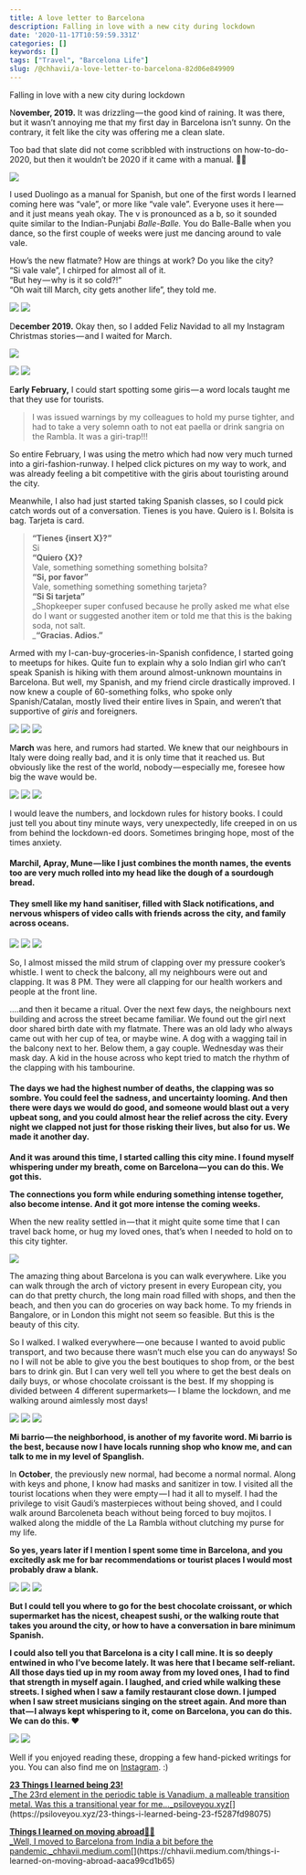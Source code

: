 ```yaml
---
title: A love letter to Barcelona
description: Falling in love with a new city during lockdown
date: '2020-11-17T10:59:59.331Z'
categories: []
keywords: []
tags: ["Travel", "Barcelona Life"]
slug: /@chhavii/a-love-letter-to-barcelona-82d06e849909
---
```


Falling in love with a new city during lockdown

N**ovember, 2019.** It was drizzling — the good kind of raining. It was there, but it wasn’t annoying me that my first day in Barcelona isn’t sunny. On the contrary, it felt like the city was offering me a clean slate.

Too bad that slate did not come scribbled with instructions on how-to-do-2020, but then it wouldn’t be 2020 if it came with a manual. 🤷🏻‍

![](https://cdn-images-1.medium.com/max/1200/1*7G850NmW-6HxwvVdSIG_rw.jpeg)

I used Duolingo as a manual for Spanish, but one of the first words I learned coming here was “vale”, or more like “vale vale”. Everyone uses it here — and it just means yeah okay. The v is pronounced as a b, so it sounded quite similar to the Indian-Punjabi _Balle-Balle._ You do Balle-Balle when you dance, so the first couple of weeks were just me dancing around to vale vale.

How’s the new flatmate? How are things at work? Do you like the city?   
“Si vale vale”, I chirped for almost all of it.   
“But hey — why is it so cold?!”  
“Oh wait till March, city gets another life”, they told me.

![](https://cdn-images-1.medium.com/max/400/1*4e2vqnfdWbrLbRujtuFklQ.jpeg)
![](https://cdn-images-1.medium.com/max/1000/1*Jb4krRsMAt-Mi2VvQDcN_w.jpeg)

D**ecember 2019.** Okay then, so I added Feliz Navidad to all my Instagram Christmas stories — and I waited for March.

![](https://cdn-images-1.medium.com/max/1200/1*VdMgGNut1ZRJ3PCS8f1-kA.jpeg)

![](https://cdn-images-1.medium.com/max/1000/1*pUqMwM7sNXXr2705mcZHzw.jpeg)
![](https://cdn-images-1.medium.com/max/400/1*AuCIG7UWDkIfFQ82QpS7Sw.jpeg)

E**arly February,** I could start spotting some giris — a word locals taught me that they use for tourists.

> I was issued warnings by my colleagues to hold my purse tighter, and had to take a very solemn oath to not eat paella or drink sangria on the Rambla. It was a giri-trap!!!

So entire February, I was using the metro which had now very much turned into a giri-fashion-runway. I helped click pictures on my way to work, and was already feeling a bit competitive with the giris about touristing around the city.

Meanwhile, I also had just started taking Spanish classes, so I could pick catch words out of a conversation. Tienes is you have. Quiero is I. Bolsita is bag. Tarjeta is card.

> **“Tienes {insert X}?”**  
> Si  
> **“Quiero {X}?**  
> Vale, something something something bolsita?  
> **“Si, por favor”**  
> Vale, something something something tarjeta?  
> **“Si Si tarjeta”**  
> _Shopkeeper super confused because he prolly asked me what else do I want or suggested another item or told me that this is the baking soda, not salt.  
> _**“Gracias. Adios.”**

Armed with my I-can-buy-groceries-in-Spanish confidence, I started going to meetups for hikes. Quite fun to explain why a solo Indian girl who can’t speak Spanish is hiking with them around almost-unknown mountains in Barcelona. But well, my Spanish, and my friend circle drastically improved. I now knew a couple of 60-something folks, who spoke only Spanish/Catalan, mostly lived their entire lives in Spain, and weren’t that supportive of _giris_ and foreigners.

![](https://cdn-images-1.medium.com/max/200/1*uOa8CcNAkajwuL3_i2BDHA.jpeg)
![](https://cdn-images-1.medium.com/max/200/1*REVGWqBFEdLBwo2B-QTkBw.jpeg)
![](https://cdn-images-1.medium.com/max/1000/1*JJjZGHzcSdP1JPnMp0VioQ.jpeg)

M**arch** was here, and rumors had started. We knew that our neighbours in Italy were doing really bad, and it is only time that it reached us. But obviously like the rest of the world, nobody — especially me, foresee how big the wave would be.

![](https://cdn-images-1.medium.com/max/200/1*PcLYDWSZycyc4b9nHzQn7g.jpeg)
![](https://cdn-images-1.medium.com/max/200/1*bSF6rOZFLyezQvkYA8mf2A.jpeg)
![](https://cdn-images-1.medium.com/max/1000/1*ufla7ctkjSj7AKgIBdADeQ.jpeg)

I would leave the numbers, and lockdown rules for history books. I could just tell you about tiny minute ways, very unexpectedly, life creeped in on us from behind the lockdown-ed doors. Sometimes bringing hope, most of the times anxiety.

#### Marchil, Apray, Mune — like I just combines the month names, the events too are very much rolled into my head like the dough of a sourdough bread.

#### They smell like my hand sanitiser, filled with Slack notifications, and nervous whispers of video calls with friends across the city, and family across oceans.

![](https://cdn-images-1.medium.com/max/400/1*RxbRXdE77z1sMFC9s6WyoA.jpeg)
![](https://cdn-images-1.medium.com/max/400/1*c9JRDrEDRju_QNGvGwPnBw.jpeg)
![](https://cdn-images-1.medium.com/max/400/1*cKcngdKS1XPar6-FYI9qfQ.jpeg)

So, I almost missed the mild strum of clapping over my pressure cooker’s whistle. I went to check the balcony, all my neighbours were out and clapping. It was 8 PM. They were all clapping for our health workers and people at the front line.

….and then it became a ritual. Over the next few days, the neighbours next building and across the street became familiar. We found out the girl next door shared birth date with my flatmate. There was an old lady who always came out with her cup of tea, or maybe wine. A dog with a wagging tail in the balcony next to her. Below them, a gay couple. Wednesday was their mask day. A kid in the house across who kept tried to match the rhythm of the clapping with his tambourine.

#### The days we had the highest number of deaths, the clapping was so sombre. You could feel the sadness, and uncertainty looming. And then there were days we would do good, and someone would blast out a very upbeat song, and you could almost hear the relief across the city. Every night we clapped not just for those risking their lives, but also for us. We made it another day.

**And it was around this time, I started calling this city mine. I found myself whispering under my breath, come on Barcelona — you can do this. We got this.**

**The connections you form while enduring something intense together, also become intense. And it got more intense the coming weeks.**

When the new reality settled in — that it might quite some time that I can travel back home, or hug my loved ones, that’s when I needed to hold on to this city tighter.

![](https://cdn-images-1.medium.com/max/800/1*0pZqr_O8dKKdTehq2M-m2w.jpeg)

The amazing thing about Barcelona is you can walk everywhere. Like you can walk through the arch of victory present in every European city, you can do that pretty church, the long main road filled with shops, and then the beach, and then you can do groceries on way back home. To my friends in Bangalore, or in London this might not seem so feasible. But this is the beauty of this city.

So I walked. I walked everywhere — one because I wanted to avoid public transport, and two because there wasn’t much else you can do anyways! So no I will not be able to give you the best boutiques to shop from, or the best bars to drink gin. But I can very well tell you where to get the best deals on daily buys, or whose chocolate croissant is the best. If my shopping is divided between 4 different supermarkets— I blame the lockdown, and me walking around aimlessly most days!

![](https://cdn-images-1.medium.com/max/400/1*zXXuXTQmQpUEb_TV3tvOzA.jpeg)
![](https://cdn-images-1.medium.com/max/400/1*dguiVJnKE4p0cCkiFlaWUg.jpeg)
![](https://cdn-images-1.medium.com/max/400/1*XvtvuRM6uCQ_eTlZuqvU2Q.jpeg)

**Mi barrio — the neighborhood, is another of my favorite word. Mi barrio is the best, because now I have locals running shop who know me, and can talk to me in my level of Spanglish.**

In **October**, the previously new normal, had become a normal normal. Along with keys and phone, I know had masks and sanitizer in tow. I visited all the tourist locations when they were empty — I had it all to myself. I had the privilege to visit Gaudi’s masterpieces without being shoved, and I could walk around Barcoleneta beach without being forced to buy mojitos. I walked along the middle of the La Rambla without clutching my purse for my life.

**So yes, years later if I mention I spent some time in Barcelona, and you excitedly ask me for bar recommendations or tourist places I would most probably draw a blank.**

![](https://cdn-images-1.medium.com/max/1000/1*3YRtmfGLoE9lsw--BgnOjA.jpeg)
![](https://cdn-images-1.medium.com/max/400/1*hCeLUj1lMrLz7r4ZXO8DDw.jpeg)
![](https://cdn-images-1.medium.com/max/200/1*WAR-6u8QDJZNTZ7dlcLJhQ.jpeg)

**But I could tell you where to go for the best chocolate croissant, or which supermarket has the nicest, cheapest sushi, or the walking route that takes you around the city, or how to have a conversation in bare minimum Spanish.**

**I could also tell you that Barcelona is a city I call mine. It is so deeply entwined in who I’ve become lately. It was here that I became self-reliant. All those days tied up in my room away from my loved ones, I had to find that strength in myself again. I laughed, and cried while walking these streets. I sighed when I saw a family restaurant close down. I jumped when I saw street musicians singing on the street again. And more than that — I always kept whispering to it, come on Barcelona, you can do this. We can do this. ❤**

![](https://cdn-images-1.medium.com/max/600/1*x0RK7bu8E0wHPy4W5krzaQ.jpeg)
![](https://cdn-images-1.medium.com/max/600/1*_QqFuwpiQK4SjXl7SxB0Ew.jpeg)

Well if you enjoyed reading these, dropping a few hand-picked writings for you. You can also find me on [Instagram](https://www.instagram.com/chhaviii.design/). :)

[**23 Things I learned being 23!**  
_The 23rd element in the periodic table is Vanadium, a malleable transition metal. Was this a transitional year for me…_psiloveyou.xyz](https://psiloveyou.xyz/23-things-i-learned-being-23-f5287fd98075 "https://psiloveyou.xyz/23-things-i-learned-being-23-f5287fd98075")[](https://psiloveyou.xyz/23-things-i-learned-being-23-f5287fd98075)

[**Things I learned on moving abroad🙆🏻**  
_Well, I moved to Barcelona from India a bit before the pandemic._chhavii.medium.com](https://chhavii.medium.com/things-i-learned-on-moving-abroad-aaca99cd1b65 "https://chhavii.medium.com/things-i-learned-on-moving-abroad-aaca99cd1b65")[](https://chhavii.medium.com/things-i-learned-on-moving-abroad-aaca99cd1b65)